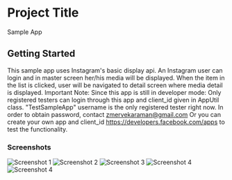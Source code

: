 # Project Title

Sample App

## Getting Started

This sample app uses Instagram's basic display api. An Instagram user can login and in master screen her/his media will be displayed.
When the item in the list is clicked, user will be navigated to detail screen where media detail is displayed.
Important Note: Since this app is still in developer mode: Only registered testers can login through this app and client_id given in AppUtil class.
"TestSampleApp" username is the only registered tester right now. In order to obtain password, contact zmervekaraman@gmail.com
Or you can create your own app and client_id https://developers.facebook.com/apps to test the functionality.

### Screenshots

![Screenshot 1](screenshots/screen_1.png)
![Screenshot 2](screenshots/screen_2.png)
![Screenshot 3](screenshots/screen_3.png)
![Screenshot 4](screenshots/screen_4.png)
![Screenshot 4](screenshots/screen_5.png)




